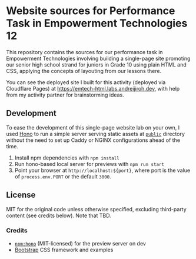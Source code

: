 # Website sources for Performance Task in Empowerment Technologies 12

This repository contains the sources for our performance task in Empowerment Technologies
involving building a single-page site promoting our senior high school strand for juniors
in Grade 10 using plain HTML and CSS, applying the concepts of layouting from our lessons
there.

You can see the deployed site I built for this activity (deployed via Cloudflare Pages) at
<https://emtech-html.labs.andreijiroh.dev>, with help from my activity partner for brainstorming
ideas.

## Development

To ease the development of this single-page website lab on your own, I used
[Hono](https://hono.dev) to run a simple server serving static assets at
[`public`](./public/) directory without the need to set up Caddy or NGINX
configurations ahead of the time.

1. Install npm dependencies with `npm install`
2. Run hono-based local server for previews with `npm run start`
3. Point your browser at `http://localhost:${port}`, where port is the value
of `process.env.PORT` or the default `3000`.

## License

MIT for the original code unless otherwise specified, excluding third-party content (see credits below).
Note that TBD.

### Credits

* [`npm:hono`](https://npmjs.com/package/hono) (MIT-licensed) for the preview server on dev
* [Bootstrap](https://getbootstrap.com) CSS framework and examples
